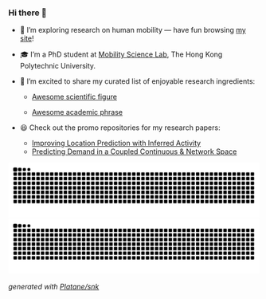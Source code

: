 ### Hi there 👋

- 🧑 I’m exploring research on human mobility — have fun browsing [my site](https://nehsgnail.github.io/)!

- 🎓 I’m a PhD student at [Mobility Science Lab](https://mobility-science-lab.com), The Hong Kong Polytechnic University.

- 📌 I’m excited to share my curated list of enjoyable research ingredients:

  - [Awesome scientific figure](https://github.com/nehSgnaiL/awesome-scientific-figure)

  - [Awesome academic phrase](https://github.com/nehSgnaiL/awesome-academic-phrase)

- 😆 Check out the promo repositories for my research papers:

  - [Improving Location Prediction with Inferred Activity](https://github.com/nehSgnaiL/LPA)
  - [Predicting Demand in a Coupled Continuous & Network Space](https://github.com/nehSgnaiL/GeoTopo-Net)


![github contribution grid snake animation](https://raw.githubusercontent.com/nehSgnaiL/nehSgnaiL/output/github-contribution-grid-snake-dark.svg#gh-dark-mode-only)![github contribution grid snake animation](https://raw.githubusercontent.com/nehSgnaiL/nehSgnaiL/output/github-contribution-grid-snake.svg#gh-light-mode-only)

_generated with [Platane/snk](https://github.com/Platane/snk)_

<!--
**nehSgnaiL/nehSgnaiL** is a ✨ _special_ ✨ repository because its `README.md` (this file) appears on your GitHub profile.

Here are some ideas to get you started:

- 🔭 I’m currently working on ...
- 🌱 I’m currently learning ...
- 👯 I’m looking to collaborate on ...
- 🤔 I’m looking for help with ...
- 💬 Ask me about ...
- 📫 How to reach me: ...
- 😄 Pronouns: ...
- ⚡ Fun fact: ...
-->

